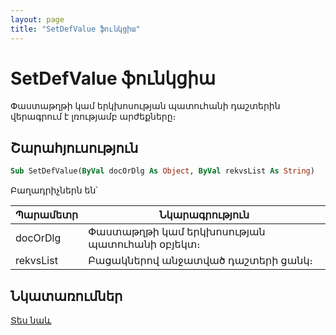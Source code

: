 ```yaml
---
layout: page
title: "SetDefValue ֆունկցիա"
---
```


# SetDefValue ֆունկցիա

Փաստաթղթի կամ երկխոսության պատուհանի դաշտերին վերագրում է լռությամբ արժեքները։

## Շարահյուսություն

``` vb
Sub SetDefValue(ByVal docOrDlg As Object, ByVal rekvsList As String)
```

Բաղադրիչներն են՝

| Պարամետր | Նկարագրություն |
|--|--|
| docOrDlg | Փաստաթղթի կամ երկխոսության պատուհանի օբյեկտ։ |
| rekvsList | Բացակներով անջատված դաշտերի ցանկ։ |

## Նկատառումներ

[Տես նաև](../../functions.html)
